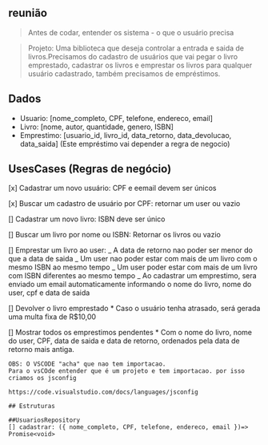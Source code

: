 ## reunião

> Antes de codar, entender os sistema - o que o usuário precisa

> Projeto: Uma biblioteca que deseja controlar a entrada e saida de livros.Precisamos do cadastro de usuários que vai pegar o livro emprestado, cadastrar os livros e emprestar os livros para qualquer usuário cadastrado, também precisamos de empréstimos.

## Dados

- Usuario: [nome_completo, CPF, telefone, endereco, email]
- Livro: [nome, autor, quantidade, genero, ISBN]
- Emprestimo: [usuario_id, livro_id, data_retorno, data_devolucao, data_saida]
  (Este empréstimo vai depender a regra de negocio)

## UsesCases (Regras de negócio)

[x] Cadastrar um novo usuário: CPF e eemail devem ser únicos

[x] Buscar um cadastro de usuário por CPF: retornar um user ou vazio

[] Cadastrar um novo livro: ISBN deve ser único

[] Buscar um livro por nome ou ISBN: Retornar os livros ou vazio

[] Emprestar um livro ao user:
_ A data de retorno nao poder ser menor do que a data de saida
_ Um user nao poder estar com mais de um livro com o mesmo ISBN ao mesmo tempo
_ Um user poder estar com mais de um livro com ISBN diferentes ao mesmo tempo
_ Ao cadastrar um emprestimo, sera enviado um email automaticamente informando o nome do livro, nome do user, cpf e data de saida

[] Devolver o livro emprestado \* Caso o usuário tenha atrasado, será gerada uma multa fixa de R$10,00

[] Mostrar todos os emprestimos pendentes \* Com o nome do livro, nome do user, CPF, data de saida e data de retorno, ordenados pela data de retorno mais antiga.

    OBS: O VSCODE "acha" que nao tem importacao.
    Para o vsCOde entender que é um projeto e tem importacao. por isso criamos os jsconfig

    https://code.visualstudio.com/docs/languages/jsconfig

    ## Estruturas

    ##UsuariosRepository
    [] cadastrar: ({ nome_completo, CPF, telefone, endereco, email })=> Promise<void>
